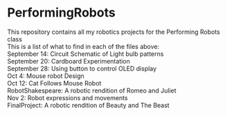 # **PerformingRobots**
This repository contains all my robotics projects for the Performing Robots class
</br>
This is a list of what to find in each of the files above:
</br>
September 14: Circuit Schematic of Light bulb patterns
</br>
September 20: Cardboard Experimentation
</br>
September 28: Using button to control OLED display
</br>
Oct 4: Mouse robot Design
</br>
Oct 12: Cat Follows Mouse Robot
</br>
RobotShakespeare: A robotic rendition of Romeo and Juliet
</br>
Nov 2: Robot expressions and movements
</br>
FinalProject: A robotic rendition of Beauty and The Beast
